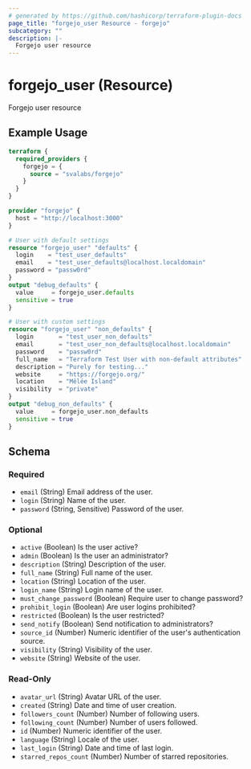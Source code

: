 ```yaml
---
# generated by https://github.com/hashicorp/terraform-plugin-docs
page_title: "forgejo_user Resource - forgejo"
subcategory: ""
description: |-
  Forgejo user resource
---
```


# forgejo_user (Resource)

Forgejo user resource

## Example Usage

```terraform
terraform {
  required_providers {
    forgejo = {
      source = "svalabs/forgejo"
    }
  }
}

provider "forgejo" {
  host = "http://localhost:3000"
}

# User with default settings
resource "forgejo_user" "defaults" {
  login    = "test_user_defaults"
  email    = "test_user_defaults@localhost.localdomain"
  password = "passw0rd"
}
output "debug_defaults" {
  value     = forgejo_user.defaults
  sensitive = true
}

# User with custom settings
resource "forgejo_user" "non_defaults" {
  login       = "test_user_non_defaults"
  email       = "test_user_non_defaults@localhost.localdomain"
  password    = "passw0rd"
  full_name   = "Terraform Test User with non-default attributes"
  description = "Purely for testing..."
  website     = "https://forgejo.org/"
  location    = "Mêlée Island"
  visibility  = "private"
}
output "debug_non_defaults" {
  value     = forgejo_user.non_defaults
  sensitive = true
}
```

<!-- schema generated by tfplugindocs -->
## Schema

### Required

- `email` (String) Email address of the user.
- `login` (String) Name of the user.
- `password` (String, Sensitive) Password of the user.

### Optional

- `active` (Boolean) Is the user active?
- `admin` (Boolean) Is the user an administrator?
- `description` (String) Description of the user.
- `full_name` (String) Full name of the user.
- `location` (String) Location of the user.
- `login_name` (String) Login name of the user.
- `must_change_password` (Boolean) Require user to change password?
- `prohibit_login` (Boolean) Are user logins prohibited?
- `restricted` (Boolean) Is the user restricted?
- `send_notify` (Boolean) Send notification to administrators?
- `source_id` (Number) Numeric identifier of the user's authentication source.
- `visibility` (String) Visibility of the user.
- `website` (String) Website of the user.

### Read-Only

- `avatar_url` (String) Avatar URL of the user.
- `created` (String) Date and time of user creation.
- `followers_count` (Number) Number of following users.
- `following_count` (Number) Number of users followed.
- `id` (Number) Numeric identifier of the user.
- `language` (String) Locale of the user.
- `last_login` (String) Date and time of last login.
- `starred_repos_count` (Number) Number of starred repositories.

